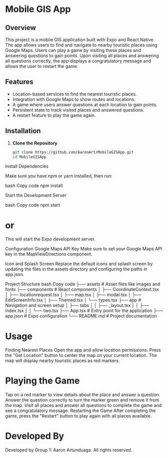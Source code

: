 # Mobile GIS App

## Overview

This project is a mobile GIS application built with Expo and React Native. The app allows users to find and navigate to nearby touristic places using Google Maps. Users can play a game by visiting these places and answering questions to gain points. Upon visiting all places and answering all questions correctly, the app displays a congratulatory message and allows the user to restart the game.

## Features

- Location-based services to find the nearest touristic places.
- Integration with Google Maps to show routes and locations.
- A game where users answer questions at each location to gain points.
- Persistent state to track visited places and answered questions.
- A restart feature to play the game again.

## Installation

1. **Clone the Repository**

   ```bash
   git clone https://github.com/AaronArt/MobileGISApp.git
   cd MobileGISApp
   
Install Dependencies

Make sure you have npm or yarn installed, then run:

bash
Copy code
npm install

Start the Development Server

bash
Copy code
npm start
# or
This will start the Expo development server.

Configuration
Google Maps API Key
Make sure to set your Google Maps API key in the MapViewDirections component.

Icon and Splash Screen
Replace the default icons and splash screen by updating the files in the assets directory and configuring the paths in app.json.

Project Structure
bash
Copy code
├── assets             # Asset files like images and fonts
├── components         # React components
│   ├── CoordinateContext.tsx
│   ├── locationrequest.tsx
│   ├── map.tsx
│   ├── modal.tsx
│   ├── EditScreenInfo.tsx
│   ├── Themed.tsx
│   └── types.tsx
├── app                # Navigation and screen setup
│   ├── tabs
│   │   ├── _layout.tsx
│   │   ├── index.tsx
│   │   └── two.tsx
├── App.tsx            # Entry point for the application
├── app.json           # Expo configuration
└── README.md          # Project documentation


# Usage
Finding Nearest Places
Open the app and allow location permissions.
Press the "Get Location" button to center the map on your current location.
The map will display nearby touristic places as red markers.
# Playing the Game
Tap on a red marker to view details about the place and answer a question.
Answer the question correctly to turn the marker green and remove it from the map.
Visit all places and answer all questions to complete the game and see a congratulatory message.
Restarting the Game
After completing the game, press the "Restart" button to play again with all places available.


# Developed By
Developed by Group 1: Aaron Artunduaga. All rights reserved.
